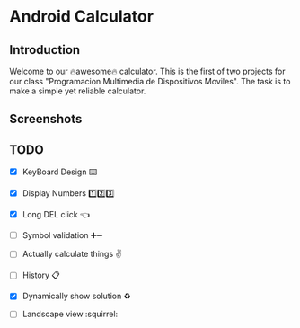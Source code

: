 # Android Calculator
## Introduction 
Welcome to our :fire:awesome:fire: calculator. This is the first of two projects for our class "Programacion Multimedia de Dispositivos Moviles". The task is to make a simple yet reliable calculator.

## Screenshots

## TODO
- [x] KeyBoard Design :keyboard:
- [x] Display Numbers :one::two::three:
- [x] Long DEL click :point_left:
- [ ] Symbol validation :heavy_plus_sign::heavy_minus_sign:
- [ ] Actually calculate things :v:
- [ ] History :clipboard:
- [x] Dynamically show solution :recycle:
- [ ] Landscape view :squirrel:



